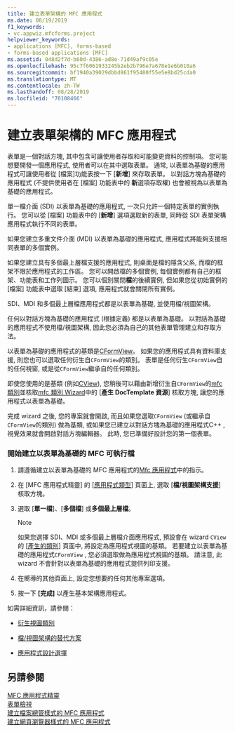 ```yaml
---
title: 建立表單架構的 MFC 應用程式
ms.date: 08/19/2019
f1_keywords:
- vc.appwiz.mfcforms.project
helpviewer_keywords:
- applications [MFC], forms-based
- forms-based applications [MFC]
ms.assetid: 048d2f7d-b60d-4386-ad8e-71d49af9c05e
ms.openlocfilehash: 95c7f6061933245b2eb2b796e7a678e1e6b010a6
ms.sourcegitcommit: bf1940a39029dbbd861f95480f55e5e8bd25cda0
ms.translationtype: MT
ms.contentlocale: zh-TW
ms.lasthandoff: 08/28/2019
ms.locfileid: "70108466"
---
```

# <a name="creating-a-forms-based-mfc-application"></a>建立表單架構的 MFC 應用程式

表單是一個對話方塊, 其中包含可讓使用者存取和可能變更資料的控制項。 您可能想要開發一個應用程式, 使用者可以在其中選取表單。 通常, 以表單為基礎的應用程式可讓使用者從 [檔案]功能表按一下 [**新增**] 來存取表單。 以對話方塊為基礎的應用程式 (不提供使用者在 [檔案] 功能表中的 **新**選項存取權) 也會被視為以表單為基礎的應用程式。

單一檔介面 (SDI) 以表單為基礎的應用程式, 一次只允許一個特定表單的實例執行。 您可以從 [檔案] 功能表中的 [**新增**] 選項選取新的表單, 同時從 SDI 表單架構應用程式執行不同的表單。

如果您建立多重文件介面 (MDI) 以表單為基礎的應用程式, 應用程式將能夠支援相同表單的多個實例。

如果您建立具有多個最上層檔支援的應用程式, 則桌面是檔的隱含父系, 而檔的框架不限於應用程式的工作區。 您可以開啟檔的多個實例, 每個實例都有自己的框架、功能表和工作列圖示。 您可以個別關閉**檔**的後續實例, 但如果您從初始實例的 [檔案] 功能表中選取 [結束] 選項, 應用程式就會關閉所有實例。

SDI、MDI 和多個最上層檔應用程式都是以表單為基礎, 並使用檔/視圖架構。

任何以對話方塊為基礎的應用程式 (根據定義) 都是以表單為基礎。 以對話為基礎的應用程式不使用檔/視圖架構, 因此您必須為自己的其他表單管理建立和存取方法。

以表單為基礎的應用程式的基類是[CFormView](cformview-class.md)。 如果您的應用程式具有資料庫支援, 則您也可以選取任何衍生自`CFormView`的類別。 表單是任何衍生`CFormView`自的任何視窗, 或是從`CFormView`繼承自的任何類別。

即使您使用的是基類 (例如[CView](cview-class.md)), 您稍後可以藉由新增衍生自`CFormView`的[mfc 類別](adding-an-mfc-class.md)並核取[mfc 類別 Wizard](document-template-strings-mfc-add-class-wizard.md)中的 [**產生 DocTemplate 資源**] 核取方塊, 讓您的應用程式以表單為基礎。

完成 wizard 之後, 您的專案就會開啟, 而且如果您選取`CFormView` (或繼承自`CFormView`的類別) 做為基類, 或如果您已建立以對話方塊為基礎的應用程式C++ , 視覺效果就會開啟對話方塊編輯器。 此時, 您已準備好設計您的第一個表單。

### <a name="to-begin-creating-a-forms-based-mfc-executable"></a>開始建立以表單為基礎的 MFC 可執行檔

1. 請遵循建立以表單為基礎的 MFC 應用程式的[Mfc 應用程式](creating-an-mfc-application.md)中的指示。

1. 在 [MFC 應用程式精靈] 的 [[應用程式類型](application-type-mfc-application-wizard.md)] 頁面上, 選取 [**檔/視圖架構支援**] 核取方塊。

1. 選取 [**單一檔**]、[**多個檔**] 或**多個最上層檔**。

    > [!NOTE]
    >  如果您選擇 SDI、MDI 或多個最上層檔介面應用程式, 預設會在 wizard `CView`的 [[產生的類別](generated-classes-mfc-application-wizard.md)] 頁面中, 將設定為應用程式視圖的基類。 若要建立以表單為基礎的應用程式`CFormView` , 您必須選取做為應用程式視圖的基類。 請注意, 此 wizard 不會針對以表單為基礎的應用程式提供列印支援。

1. 在嚮導的其他頁面上, 設定您想要的任何其他專案選項。

1. 按一下 **[完成]** 以產生基本架構應用程式。

如需詳細資訊，請參閱：

- [衍生視圖類別](../derived-view-classes-available-in-mfc.md)

- [檔/視圖架構的替代方案](../alternatives-to-the-document-view-architecture.md)

- [應用程式設計選擇](../application-design-choices.md)

## <a name="see-also"></a>另請參閱

[MFC 應用程式精靈](mfc-application-wizard.md)<br/>
[表單檢視](../form-views-mfc.md)<br/>
[建立檔案總管樣式的 MFC 應用程式](creating-a-file-explorer-style-mfc-application.md)<br/>
[建立網頁瀏覽器樣式的 MFC 應用程式](creating-a-web-browser-style-mfc-application.md)
